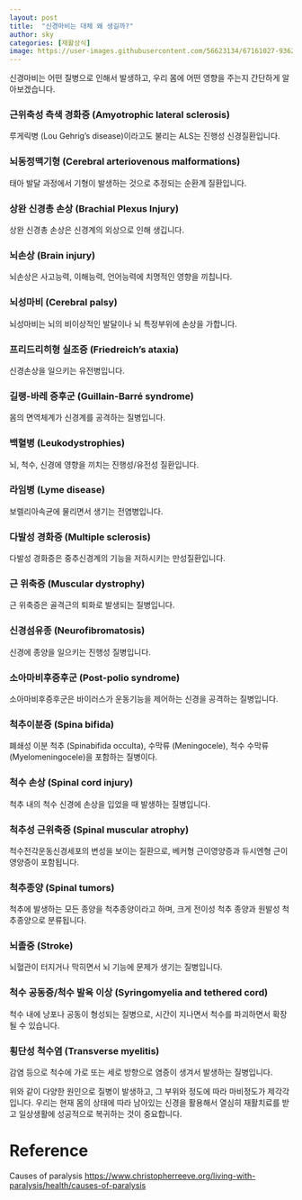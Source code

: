 ```yaml
---
layout: post
title:  "신경마비는 대체 왜 생길까?"
author: sky
categories: [재활상식]
image: https://user-images.githubusercontent.com/56623134/67161027-93622100-f391-11e9-9a04-af757ae70348.png
---
```


신경마비는 어떤 질병으로 인해서 발생하고, 우리 몸에 어떤 영향을 주는지 간단하게 알아보겠습니다.
 
### 근위축성 측색 경화증 (Amyotrophic lateral sclerosis)
루게릭병 (Lou Gehrig’s disease)이라고도 불리는 ALS는 진행성 신경질환입니다.

### 뇌동정맥기형 (Cerebral arteriovenous malformations)
태아 발달 과정에서 기형이 발생하는 것으로 추정되는 순환계 질환입니다.

### 상완 신경총 손상 (Brachial Plexus Injury)
상완 신경총 손상은 신경계의 외상으로 인해 생깁니다.

### 뇌손상 (Brain injury)
뇌손상은 사고능력, 이해능력, 언어능력에 치명적인 영향을 끼칩니다.

### 뇌성마비 (Cerebral palsy)
뇌성마비는 뇌의 비이상적인 발달이나 뇌 특정부위에 손상을 가합니다.

### 프리드리히형 실조증 (Friedreich’s ataxia)
신경손상을 일으키는 유전병입니다.

### 길랭-바레 증후군 (Guillain-Barré syndrome)
몸의 면역체계가 신경계를 공격하는 질병입니다.

### 백혈병 (Leukodystrophies)
뇌, 척수, 신경에 영향을 끼치는 진행성/유전성 질환입니다.

### 라임병 (Lyme disease)
보렐리아속균에 물리면서 생기는 전염병입니다.

### 다발성 경화증 (Multiple sclerosis)
다발성 경화증은 중추신경계의 기능을 저하시키는 만성질환입니다.

### 근 위축증 (Muscular dystrophy)
근 위축증은 골격근의 퇴화로 발생되는 질병입니다.

### 신경섬유종 (Neurofibromatosis)
신경에 종양을 일으키는 진행성 질병입니다.

### 소아마비후증후군 (Post-polio syndrome)
소아마비후증후군은 바이러스가 운동기능을 제어하는 신경을 공격하는 질병입니다.

### 척추이분증 (Spina bifida)
폐쇄성 이분 척추 (Spinabifida occulta), 수막류 (Meningocele), 척수 수막류 (Myelomeningocele)을 포함하는 질병이다.

### 척수 손상 (Spinal cord injury)
척추 내의 척수 신경에 손상을 입었을 때 발생하는 질병입니다.

### 척추성 근위축증 (Spinal muscular atrophy)
척수전각운동신경세포의 변성을 보이는 질환으로, 베커형 근이영양증과 듀시엔형 근이영양증이 포함됩니다.

### 척추종양 (Spinal tumors)
척추에 발생하는 모든 종양을 척추종양이라고 하며, 크게 전이성 척추 종양과 원발성 척추종양으로 분류됩니다.

### 뇌졸중 (Stroke)
뇌혈관이 터지거나 막히면서 뇌 기능에 문제가 생기는 질병입니다.

### 척수 공동증/척수 발육 이상 (Syringomyelia and tethered cord)
척수 내에 낭포나 공동이 형성되는 질병으로, 시간이 지나면서 척수를 파괴하면서 확장될 수 있습니다.

### 횡단성 척수염 (Transverse myelitis)
감염 등으로 척수에 가로 또는 세로 방향으로 염증이 생겨서 발생하는 질병입니다.

위와 같이 다양한 원인으로 질병이 발생하고, 그 부위와 정도에 따라 마비정도가 제각각입니다.
우리는 현재 몸의 상태에 따라 남아있는 신경을 활용해서 열심히 재활치료를 받고 일상생활에 성공적으로 복귀하는 것이 중요합니다.

# Reference
Causes of paralysis
https://www.christopherreeve.org/living-with-paralysis/health/causes-of-paralysis
